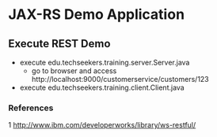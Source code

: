 # JAX-RS Demo Application

## Execute REST Demo

* execute edu.techseekers.training.server.Server.java
    * go to browser and access http://localhost:9000/customerservice/customers/123
* execute edu.techseekers.training.client.Client.java


### References

1 http://www.ibm.com/developerworks/library/ws-restful/
